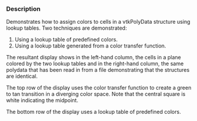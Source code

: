 ### Description

Demonstrates how to assign colors to cells in a vtkPolyData structure using lookup tables.
Two techniques are demonstrated:

 1. Using a lookup table of predefined colors.
 2. Using a lookup table generated from a color transfer function.
 
The resultant display shows in the left-hand column, the cells in a plane
colored by the two lookup tables and in the right-hand column, the same
polydata that has been read in from a file demonstrating that the structures
are identical.
 
The top row of the display uses the color transfer function to create a
green to tan transition in a diverging color space.
Note that the central square is white indicating the midpoint.

The bottom row of the display uses a lookup table of predefined colors.

